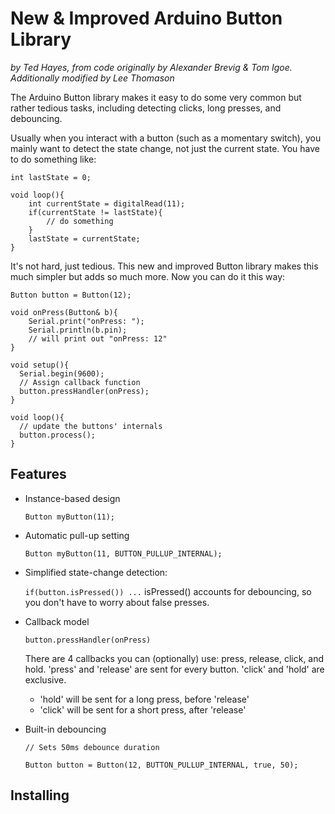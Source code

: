 # New & Improved Arduino Button Library

_by Ted Hayes, from code originally by Alexander Brevig & Tom Igoe. 
 Additionally modified by Lee Thomason_

The Arduino Button library makes it easy to do some very common but rather 
tedious tasks, including detecting clicks, long presses, and debouncing.

Usually when you interact with a button (such as a momentary 
switch), you mainly want to detect the state change, not just the current 
state.  You have to do something like:

	int lastState = 0;

	void loop(){
		int currentState = digitalRead(11);
		if(currentState != lastState){
			// do something
		}
		lastState = currentState;
	}

It's not hard, just tedious.  This new and improved Button library makes this 
much simpler but adds so much more.  Now you can do it this way:

	Button button = Button(12);

	void onPress(Button& b){
		Serial.print("onPress: ");
		Serial.println(b.pin);
		// will print out "onPress: 12"
	}

	void setup(){
	  Serial.begin(9600);
	  // Assign callback function
	  button.pressHandler(onPress);
	}

	void loop(){
	  // update the buttons' internals
	  button.process();
	}

## Features

* Instance-based design

	`Button myButton(11);`

* Automatic pull-up setting

	`Button myButton(11, BUTTON_PULLUP_INTERNAL);`

* Simplified state-change detection:

	`if(button.isPressed()) ...` isPressed() accounts for debouncing,
	so you don't have to worry about false presses.

* Callback model

	`button.pressHandler(onPress)`

	There are 4 callbacks you can (optionally) use: press, release,
	click, and hold. 'press' and 'release' are sent for every button.
	'click' and 'hold' are exclusive. 

	- 'hold' will be sent for a long press, before 'release'
	- 'click' will be sent for a short press, after 'release'

* Built-in debouncing

    `// Sets 50ms debounce duration`

    `Button button = Button(12, BUTTON_PULLUP_INTERNAL, true, 50);`

## Installing



